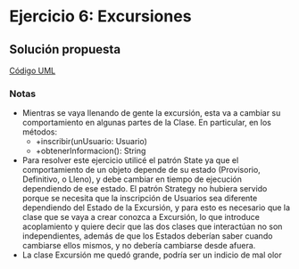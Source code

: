# Ejercicio 6: Excursiones
## Solución propuesta
[Código UML](./source.uml)
### Notas
- Mientras se vaya llenando de gente la excursión, esta va a cambiar su comportamiento en algunas partes de la Clase. En particular, en los métodos:<br>
  - +inscribir(unUsuario: Usuario)
  - +obtenerInformacion(): String
- Para resolver este ejercicio utilicé el patrón State ya que el comportamiento de un objeto depende de su estado (Provisorio, Definitivo, o Lleno), y debe cambiar en tiempo de ejecución dependiendo de ese estado. El patrón Strategy no hubiera servido porque se necesita que la inscripción de Usuarios sea diferente dependiendo del Estado de la Excursión, y para esto es necesario que la clase que se vaya a crear conozca a Excursión, lo que introduce acoplamiento y quiere decir que las dos clases que interactúan no son independientes, además de que los Estados deberían saber cuando cambiarse ellos mismos, y no debería cambiarse desde afuera.
- La clase Excursión me quedó grande, podría ser un indicio de mal olor
